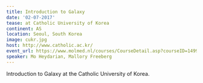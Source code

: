 ```yaml
---
title: Introduction to Galaxy
date: '02-07-2017'
tease: at Catholic University of Korea
continent: AS
location: Seoul, South Korea
image: cukr.jpg
host: http://www.catholic.ac.kr/
event_url: https://www.molmed.nl/courses/CourseDetail.asp?courseID=1499&backpage=../courses/courses.asp
speaker: Mo Heydarian, Mallory Freeberg
---
```


Introduction to Galaxy at the Catholic University of Korea.
